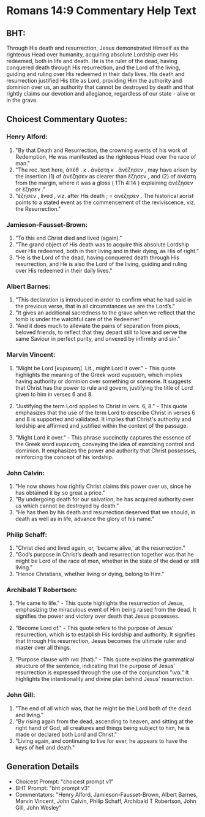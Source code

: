 # Romans 14:9 Commentary Help Text

## BHT:
Through His death and resurrection, Jesus demonstrated Himself as the righteous Head over humanity, acquiring absolute Lordship over His redeemed, both in life and death. He is the ruler of the dead, having conquered death through His resurrection, and the Lord of the living, guiding and ruling over His redeemed in their daily lives. His death and resurrection justified His title as Lord, providing Him the authority and dominion over us, an authority that cannot be destroyed by death and that rightly claims our devotion and allegiance, regardless of our state - alive or in the grave.

## Choicest Commentary Quotes:
### Henry Alford:
1. "By that Death and Resurrection, the crowning events of his work of Redemption, He was manifested as the righteous Head over the race of man."
2. "The rec. text here, ἀπέθ . κ . ἀνέστη κ . ἀνέζησεν , may have arisen by the insertion (1) of ἀνέζησεν as clearer than ἔζησεν , and (2) of ἀνέστη from the margin, where it was a gloss ( 1Th 4:14 ) explaining ἀνέζησεν or ἔζησεν ."
3. "ἔζησεν , lived , viz. after His death ; = ἀνέζησεν . The historical aorist points to a stated event as the commencement of the reviviscence, viz. the Resurrection."

### Jamieson-Fausset-Brown:
1. "To this end Christ died and lived (again)." 
2. "The grand object of His death was to acquire this absolute Lordship over His redeemed, both in their living and in their dying, as His of right." 
3. "He is the Lord of the dead, having conquered death through His resurrection, and He is also the Lord of the living, guiding and ruling over His redeemed in their daily lives."

### Albert Barnes:
1. "This declaration is introduced in order to confirm what he had said in the previous verse, that in all circumstances we are the Lord’s."
2. "It gives an additional sacredness to the grave when we reflect that the tomb is under the watchful care of the Redeemer."
3. "And it does much to alleviate the pains of separation from pious, beloved friends, to reflect that they depart still to love and serve the same Saviour in perfect purity, and unvexed by infirmity and sin."

### Marvin Vincent:
1. "Might be Lord [κυριευση]. Lit., might Lord it over." - This quote highlights the meaning of the Greek word κυριευση, which implies having authority or dominion over something or someone. It suggests that Christ has the power to rule and govern, justifying the title of Lord given to him in verses 6 and 8.

2. "Justifying the term Lord applied to Christ in vers. 6, 8." - This quote emphasizes that the use of the term Lord to describe Christ in verses 6 and 8 is supported and validated. It implies that Christ's authority and lordship are affirmed and justified within the context of the passage.

3. "Might Lord it over." - This phrase succinctly captures the essence of the Greek word κυριευση, conveying the idea of exercising control and dominion. It emphasizes the power and authority that Christ possesses, reinforcing the concept of his lordship.

### John Calvin:
1. "He now shows how rightly Christ claims this power over us, since he has obtained it by so great a price."
2. "By undergoing death for our salvation, he has acquired authority over us which cannot be destroyed by death."
3. "He has then by his death and resurrection deserved that we should, in death as well as in life, advance the glory of his name."

### Philip Schaff:
1. "Christ died and lived again, or, ‘became alive,’ at the resurrection." 
2. "God’s purpose in Christ’s death and resurrection together was that he might be Lord of the race of men, whether in the state of the dead or still living." 
3. "Hence Christians, whether living or dying, belong to Him."

### Archibald T Robertson:
1. "He came to life." - This quote highlights the resurrection of Jesus, emphasizing the miraculous event of Him being raised from the dead. It signifies the power and victory over death that Jesus possesses.

2. "Become Lord of." - This quote refers to the purpose of Jesus' resurrection, which is to establish His lordship and authority. It signifies that through His resurrection, Jesus becomes the ultimate ruler and master over all things.

3. "Purpose clause with ινα (that)." - This quote explains the grammatical structure of the sentence, indicating that the purpose of Jesus' resurrection is expressed through the use of the conjunction "ινα." It highlights the intentionality and divine plan behind Jesus' resurrection.

### John Gill:
1. "The end of all which was, that he might be the Lord both of the dead and living." 
2. "By rising again from the dead, ascending to heaven, and sitting at the right hand of God, all creatures and things being subject to him, he is made or declared both Lord and Christ." 
3. "Living again, and continuing to live for ever, he appears to have the keys of hell and death."


## Generation Details
- Choicest Prompt: "choicest prompt v1"
- BHT Prompt: "bht prompt v3"
- Commentators: "Henry Alford, Jamieson-Fausset-Brown, Albert Barnes, Marvin Vincent, John Calvin, Philip Schaff, Archibald T Robertson, John Gill, John Wesley"
